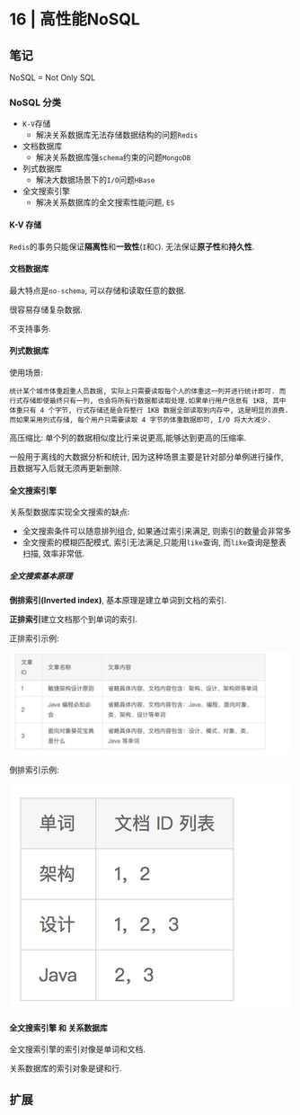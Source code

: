 # 16 | 高性能NoSQL

## 笔记

NoSQL = Not Only SQL

### NoSQL 分类

* `K-V`存储
	* 解决关系数据库无法存储数据结构的问题`Redis`
* 文档数据库
	* 解决关系数据库强`schema`约束的问题`MongoDB`
* 列式数据库
	* 解决大数据场景下的`I/O`问题`HBase`
* 全文搜索引擎
	* 解决关系数据库的全文搜索性能问题, `ES`

#### K-V 存储

`Redis`的事务只能保证**隔离性**和**一致性**(`I`和`C`). 无法保证**原子性**和**持久性**.

#### 文档数据库

最大特点是`no-schema`, 可以存储和读取任意的数据.

很容易存储复杂数据.

不支持事务.

#### 列式数据库

使用场景:

```
统计某个城市体重超重人员数据, 实际上只需要读取每个人的体重这一列并进行统计即可. 而行式存储即使最终只有一列, 也会将所有行数据都读取处理.如果单行用户信息有 1KB, 其中体重只有 4 个字节, 行式存储还是会将整行 1KB 数据全部读取到内存中, 这是明显的浪费. 而如果采用列式存储, 每个用户只需要读取 4 字节的体重数据即可, I/O 将大大减少.
```

高压缩比: 单个列的数据相似度比行来说更高,能够达到更高的压缩率.

一般用于离线的大数据分析和统计, 因为这种场景主要是针对部分单例进行操作, 且数据写入后就无须再更新删除.

#### 全文搜索引擎

关系型数据库实现全文搜索的缺点:

* 全文搜索条件可以随意排列组合, 如果通过索引来满足, 则索引的数量会非常多
* 全文搜索的模糊匹配模式, 索引无法满足,只能用`like`查询, 而`like`查询是整表扫描, 效率非常低.

##### 全文搜索基本原理

**倒排索引(Inverted index)**, 基本原理是建立单词到文档的索引.

**正排索引**建立文档那个到单词的索引.

正排索引示例:

![](./img/16_01.png)

倒排索引示例:

![](./img/16_02.png)

#### 全文搜索引擎 和 关系数据库

全文搜索引擎的索引对像是单词和文档.

关系数据库的索引对象是键和行.

## 扩展